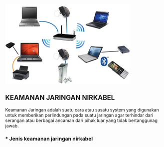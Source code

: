 ![Image](mus.jpg)




##  KEAMANAN JARINGAN NIRKABEL
Keamanan Jaringan adalah suatu cara atau susatu system yang digunakan untuk memberikan perlindungan pada suatu jaringan agar terhindar dari serangan atau berbagai ancaman dari pihak luar yang tidak bertanggunag jawab.

### * Jenis keamanan jaringan nirkabel









